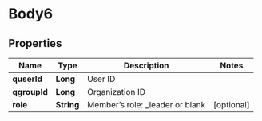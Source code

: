 # Body6

## Properties
Name | Type | Description | Notes
------------ | ------------- | ------------- | -------------
**quserId** | **Long** | User ID | 
**qgroupId** | **Long** | Organization ID | 
**role** | **String** | Member’s role: _leader or blank |  [optional]
